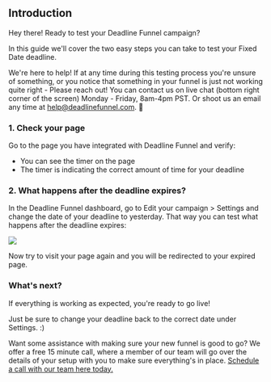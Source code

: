 ## Introduction

Hey there! Ready to test your Deadline Funnel campaign?

In this guide we'll cover the two easy steps you can take to test your Fixed
Date deadline.

We're here to help! If at any time during this testing process you're unsure
of something, or you notice that something in your funnel is just not working
quite right - Please reach out! You can contact us on live chat (bottom right
corner of the screen) Monday - Friday, 8am-4pm PST. Or shoot us an email any
time at help@deadlinefunnel.com. 🙂

### 1\. Check your page

Go to the page you have integrated with Deadline Funnel and verify:

  * You can see the timer on the page
  * The timer is indicating the correct amount of time for your deadline

### 2\. What happens after the deadline expires?

In the Deadline Funnel dashboard, go to Edit your campaign > Settings and
change the date of your deadline to yesterday. That way you can test what
happens after the deadline expires:

![](https://d33v4339jhl8k0.cloudfront.net/docs/assets/53974d6ce4b0c76107b109d1/images/5dfd14452c7d3a7e9ae563af/file-tCyjnmOlEI.png)

Now try to visit your page again and you will be redirected to your expired
page.

### What's next?

If everything is working as expected, you're ready to go live!

Just be sure to change your deadline back to the correct date under Settings.
:)

Want some assistance with making sure your new funnel is good to go? We offer
a free 15 minute call, where a member of our team will go over the details of
your setup with you to make sure everything's in place. [Schedule a call with
our team here today.](https://deadlinefunnel.com/schedule)

